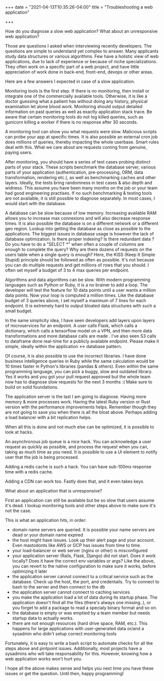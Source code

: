 +++
date = "2021-04-13T10:35:26-04:00"
title = "Troubleshooting a web application"

+++

How do you diagnose a slow web application? What about an unresponsive web application?

Those are questions I asked when interviewing recently developers. The questions are simple to understand yet complex to answer. Many applicants study data structures or various algorithms. Few  have a holistic view of web applications, due to lack of experience or because of niche specializations. They often work on a specific part of a web project, and have little appreciation of work done in back-end, front-end, devops or other areas.

Here are a few answers I expected in case of a slow application.

Monitoring tools is the first step. If there is no monitoring, then install or integrate one of the commercially available tools. Otherwise, it is like a doctor guessing what a patient has without doing any history, physical examination let alone blood work. Monitoring should output detailed information on past queries as well as exactly application stack trace. Be aware that certain monitoring tools do not log killed queries, such as gunicorn killing a worker if there is no response after 30 seconds.

A monitoring tool can show you what requests were slow. Malicious scripts can probe your app at specific times. It is also possible an external cron job does millions of queries, thereby impacting the whole userbase. Smart rules deal with this. What we care about are requests coming from genuine, paying users.

After monitoring, you should have a series of test cases probing distinct parts of your stack. These scripts benchmark the database server, various parts of your application (authentication, pre-processing, ORM, data transformation, rendering etc.), as well as benchmarking caches and other layers. Ideally, the tests bring randomness in test cases & also depth and widness. This assume you have been many months on the job or your team had good engineering practises. If no such benchmarking & testing tools are not available, it is still possible to diagnose separately. In most cases, I would start with the database.

A database can be slow because of low memory. Increasing available RAM allows you to increase max connexions and will also decrease response times. It is also possible the database is on a different network or a different geo region. Lookup into getting the database as close as possible to the applications. The biggest issues in database usage is however the lack of database optimization. Is there proper indexing? Is there redundant data ? Do you have to do a "SELECT *" when often a couple of columns are enough to complete the query? Why are there dozens of requests on the users table when a single query is enough? Here, the KISS (Keep It Simple Stupid) principle should be followed as often as possible. It's not because you can do multiple requests and get millions of rows that you should. I often set myself a budget of 3 to 4 max queries per endpoint.

Algorithms and data algorithms can be slow. With modern programming languages such as Python or Ruby, it is a no brainer to add a loop. The developer will test the feature for 10 data points until a user wants a million data points. Now your loop is computed a million times. Like the database budget of 3 queries above, I set myself a maximum of 7 lines for each endpoint. It is extremely hard to output bloated data structures with such a small budget.

In the same simplicity idea, I have seen developers add layers upon layers of microservices for an endpoint. A user calls Flask, which calls a dictionary, which calls a tensorflow model on a VPN, and then more data transformations and more database calls are made . I've also seen S3 calls to dataframe done real-time for a publicly available endpoint. Please make it simple, ideally within the application <-> database pattern.

Of course, it is also possible to use the incorrect libraries. I have done business intelligence queries in Ruby while the same calculation would be 10 times faster in Python's libraries (pandas & others). Even within the same programming language, you can pick a buggy, slow and outdated library. Yes it works and you got your pull request approved but the whole team now has to diagnose slow requests for the next 3 months :( Make sure to build on solid foundations.

The application server is the last I am going to diagnose. Having more memory & more processes work. Having the latest Ruby version or Rust version with the performance improvements helps. Remember though they are not going to save you when there is all the bloat above. Perhaps adding a load balancer with a bit replication helps.

When all this is done and not much else can be optimized, it is possible to look at hacks.

An asynchronous job queue is a nice hack. You can acknowledge a user request as quickly as possible, and process the request when you can, taking as much time as you need. It is possible to use a UI element to notify user that the job is being processed.

Adding a redis cache is such a hack. You can have sub-100ms response time with a redis cache.

Adding a CDN can work too. Fastly does that, and it even takes keys.

What about an application that is unresponsive?

First an application can still be available but be so slow that users assume it's dead. I lookup monitoring tools and other steps above to make sure it's not the case.

This is what an application hits, in order:

- domain name servers are queried. It is possible your name servers are dead or your domain name expired
- the host might have issues. Look up their alert page and your account. Even mastodonts like AWS or GCP has issues from time to time.
- your load-balancer or web server (nginx or other) is misconfigured
- your application server (Rails, Flask, Django) did not start. Does it work locally? Does it have the correct env variables or args? Like the above, you can revert to the native configuration to make sure it works, before optimizing it later
- the application server cannot connect to a critical service such as the database. Check up the host, the port, and credentails. Try to connect to bash to the server and then connect to the db
- the application server cannot connect to caching services
- you make the application load a lot of data during its startup phase. The application doesn't find all the files (there's always one missing..), or you forget to add a package to read a specialy binary format and so on.
- the database is empty or was emptied by a team member but needs startup data to actually works.
- there are not enough resources (hard drive space, RAM, etc.). This happens for large applications with user-generated data or/and a sysadmin who didn't setup correct monitoring tools

Fortunately, it is easy to write a bash script to automate checks for all the steps above and pintpoint issues. Additionally, most projects have a sysadmins who will take responsability for this. However, knowing how a web application works won't hurt you.

I hope all the above makes sense and helps you next time you have these issues or get the question. Until then, happy programming!